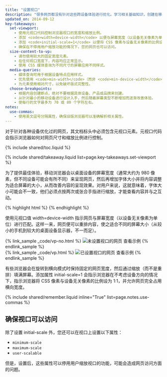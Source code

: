 ```yaml
---
title: "设置视口"
description: "很多网页都没有针对这些跨设备体验进行优化。学习相关基础知识，创建在移动设备、桌面设备或带有屏幕的任意设备上均可运行的网站。"
updated_on: 2014-09-12
key-takeaways:
  set-viewport:
    - 使用元视口代码控制浏览器视口的宽度和缩放比例。
    - 添加 <code>width=device-width</code> 以便与屏幕宽度（以设备无关像素为单位）进行匹配。
    - 添加 <code>initial-scale=1</code> 以便将 CSS 像素与设备无关像素的比例设为 1:1。
    - 确保在不停用用户缩放功能的情况下，您的网页也可以访问。
  size-content-to-vp:
    - 请勿使用较大的固定宽度元素。
    - 在任何视口宽度下，内容均应正常显示。
    - 使用 CSS 媒体查询为不同尺寸的屏幕应用不同样式。
  media-queries:
    - 媒体查询可用于根据设备特点应用样式。
    - 优先使用 <code>min-width</code>（而非 <code>min-device-width</code>），以确保实现最宽阔的视觉体验。
    - 为元素使用相对尺寸，以免破坏版式完整性。
  choose-breakpoints:
    - 根据内容创建断点，绝对不要根据具体设备、产品或品牌来创建。
    - 从针对最小的移动设备进行设计入手，然后随着屏幕类型不断增加而逐渐改善体验。
    - 使每行的文字最多为 70 或 80 个字符左右。
notes:
  use-commas:
    - 使用英文逗号分隔属性，确保旧版浏览器可以准确解析相关属性。
---
```

<p class="intro">
  对于针对各种设备优化过的网页，其文档标头中必须包含元视口元素。元视口代码会指示浏览器如何对网页尺寸和缩放比例进行控制。
</p>



{% include shared/toc.liquid %}

{% include shared/takeaway.liquid list=page.key-takeaways.set-viewport %}

为了提供最佳体验，移动浏览器会以桌面设备的屏幕宽度（通常大约为 980 像素，但不同设备可能会有所不同）来呈现网页，然后再增加字体大小并将内容调整为适合屏幕的大小，从而改善内容的呈现效果。对用户来说，这就意味着，字体大小可能会不一致，他们必须点按两次或张合手指进行缩放，才能查看内容并与之互动。

{% highlight html %}
<meta name="viewport" content="width=device-width, initial-scale=1.0">
{% endhighlight %}


使用元视口值 width=device-width 指示网页与屏幕宽度（以设备无关像素为单位）进行匹配。这样一来，网页便可以重排内容，使之适合不同的屏幕大小（从较小的手机到较大的桌面设备显示器，不一而足）。

<div class="mdl-grid">
  <div class="mdl-cell mdl-cell--6--col">
    {% link_sample _code/vp-no.html %}
      <img src="imgs/no-vp.png" class="smaller-img" srcset="imgs/no-vp.png 1x, imgs/no-vp-2x.png 2x" alt="未设置视口的网页">
      查看示例
    {% endlink_sample %}
  </div>

  <div class="mdl-cell mdl-cell--6--col">
    {% link_sample _code/vp.html %}
      <img src="imgs/vp.png" class="smaller-img"  srcset="imgs/vp.png 1x, imgs/vp-2x.png 2x" alt="已设置视口的网页">
      查看示例
    {% endlink_sample %}
  </div>
</div>

有些浏览器会在旋转到横向模式时保持固定的网页宽度，然后通过缩放（而不是重排）填满屏幕。添加属性 initial-scale=1 会指示浏览器在不考虑设备方向的情况下，指示浏览器将 CSS 像素与设备无关像素的比例设为 1:1，并允许网页完全占用横向宽度。

{% include shared/remember.liquid inline="True" list=page.notes.use-commas %}

## 确保视口可以访问

除了设置 initial-scale 外，您还可以在视口上设置以下属性：

* `minimum-scale`
* `maximum-scale`
* `user-scalable`

但是，设置后，这些属性可以停用用户缩放视口的功能，可能会造成网页访问方面的问题。



